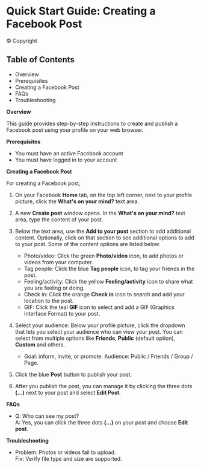 # Quick Start Guide: Creating a Facebook Post

© Copyright

## Table of Contents
* Overview
* Prerequisites
* Creating a Facebook Post
* FAQs
* Troubleshooting
  
**Overview**

This guide provides step-by-step instructions to create and publish a Facebook post using your profile on your web browser.

**Prerequisites**
* You must have an active Facebook account
* You must have logged in to your account

**Creating a Facebook Post**

For creating a Facebook post,
1. On your Facebook **Home** tab, on the top left corner, next to your profile picture, click the **What's on your mind?** text area.

2. A new **Create post** window opens. In the **What's on your mind?** text area, type the content of your post.

3. Below the text area, use the **Add to your post** section to add additional content. Optionally, click on that section to see additional options to add to your post. Some of the content options are listed below.
   * Photo/video: Click the green **Photo/video** icon, to add photos or videos from your computer.
   * Tag people: Click the blue **Tag people** icon, to tag your friends in the post.
   * Feeling/activity: Click the yellow **Feeling/activity** icon to share what you are feeling or doing.
   * Check in: Click the orange **Check in** icon to search and add your location to the post.
   * GIF: Click the teal **GIF** icon to select and add a GIF (Graphics Interface Format) to your post. 

4. Select your audience: Below your profile picture, click the dropdown that lets you select your audience who can view your post. You can select from multiple options like **Friends**, **Public** (default option), **Custom** and others.
	- Goal: inform, invite, or promote. Audience: Public / Friends / Group / Page.

5. Click the blue **Post** button to publish your post.

6. After you publish the post, you can manage it by clicking the three dots **(...)** next to your post and select **Edit Post**.

**FAQs**

* Q: Who can see my post?  
  A: Yes, you can click the three dots **(...)** on your post and choose **Edit post**.

**Troubleshooting**
  
* Problem: Photos or videos fail to upload.  
  Fix: Verify file type and size are supported.
